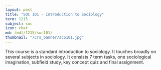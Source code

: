 ```yaml
---
layout: post
title: "SOC 101 - Introduction to Sociology"
term: 1215
subject: soc
icon: chat
md: /mdf/1215/soc101/
thumbnail: "/crs_banner/sco101.jpg"
---
```


This course is a standard introduction to sociology. It touches broadly on several subjects in sociology.
It consists 7 term tasks, one sociological imagination, subfield study, key concept quiz and final assignment.

